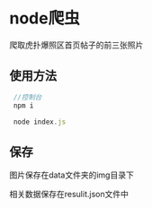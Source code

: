 # node爬虫

 爬取虎扑爆照区首页帖子的前三张照片

 ## 使用方法
 ```js
  //控制台
  npm i

  node index.js
 ```

 ## 保存
 
 图片保存在data文件夹的img目录下
 
 相关数据保存在resulit.json文件中